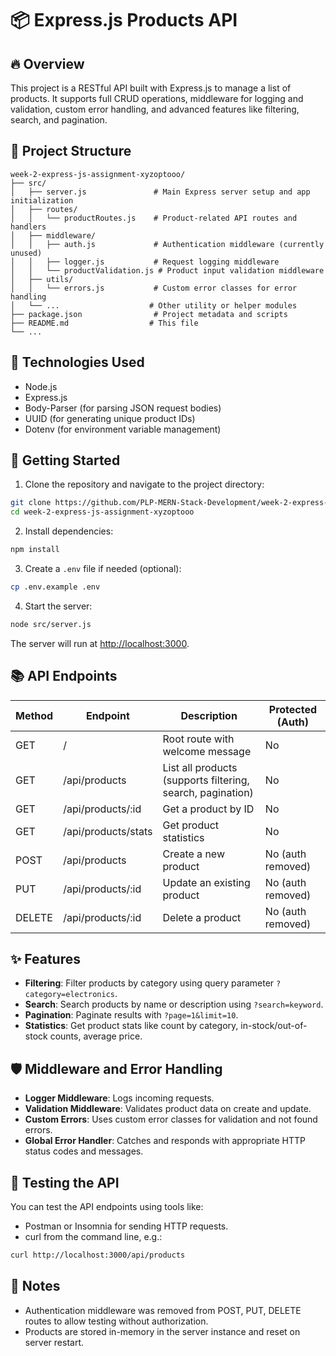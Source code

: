 # 📦 Express.js Products API

## 🔥 Overview
This project is a RESTful API built with Express.js to manage a list of products. It supports full CRUD operations, middleware for logging and validation, custom error handling, and advanced features like filtering, search, and pagination.

## 📁 Project Structure
```
week-2-express-js-assignment-xyzoptooo/
├── src/
│   ├── server.js               # Main Express server setup and app initialization
│   ├── routes/
│   │   └── productRoutes.js    # Product-related API routes and handlers
│   ├── middleware/
│   │   ├── auth.js             # Authentication middleware (currently unused)
│   │   ├── logger.js           # Request logging middleware
│   │   └── productValidation.js # Product input validation middleware
│   ├── utils/
│   │   └── errors.js           # Custom error classes for error handling
│   └── ...                    # Other utility or helper modules
├── package.json                # Project metadata and scripts
├── README.md                  # This file
└── ...
```

## 🧰 Technologies Used
- Node.js
- Express.js
- Body-Parser (for parsing JSON request bodies)
- UUID (for generating unique product IDs)
- Dotenv (for environment variable management)

## 🚀 Getting Started

1. Clone the repository and navigate to the project directory:
```bash
git clone https://github.com/PLP-MERN-Stack-Development/week-2-express-js-assignment-xyzoptooo.git
cd week-2-express-js-assignment-xyzoptooo
```

2. Install dependencies:
```bash
npm install
```

3. Create a `.env` file if needed (optional):
```bash
cp .env.example .env
```

4. Start the server:
```bash
node src/server.js
```

The server will run at [http://localhost:3000](http://localhost:3000).

## 📚 API Endpoints

| Method | Endpoint               | Description                      | Protected (Auth) |
|--------|------------------------|--------------------------------|------------------|
| GET    | /                      | Root route with welcome message | No               |
| GET    | /api/products          | List all products (supports filtering, search, pagination) | No               |
| GET    | /api/products/:id      | Get a product by ID             | No               |
| GET    | /api/products/stats    | Get product statistics          | No               |
| POST   | /api/products          | Create a new product            | No (auth removed)|
| PUT    | /api/products/:id      | Update an existing product      | No (auth removed)|
| DELETE | /api/products/:id      | Delete a product                | No (auth removed)|

## ✨ Features

- **Filtering**: Filter products by category using query parameter `?category=electronics`.
- **Search**: Search products by name or description using `?search=keyword`.
- **Pagination**: Paginate results with `?page=1&limit=10`.
- **Statistics**: Get product stats like count by category, in-stock/out-of-stock counts, average price.

## 🛡️ Middleware and Error Handling

- **Logger Middleware**: Logs incoming requests.
- **Validation Middleware**: Validates product data on create and update.
- **Custom Errors**: Uses custom error classes for validation and not found errors.
- **Global Error Handler**: Catches and responds with appropriate HTTP status codes and messages.

## 🧪 Testing the API

You can test the API endpoints using tools like:

- Postman or Insomnia for sending HTTP requests.
- curl from the command line, e.g.:
```bash
curl http://localhost:3000/api/products
```

## 🔧 Notes

- Authentication middleware was removed from POST, PUT, DELETE routes to allow testing without authorization.
- Products are stored in-memory in the server instance and reset on server restart.
